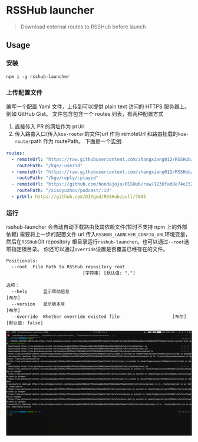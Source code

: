 # RSSHub launcher

> Download external routes to RSSHub before launch

## Usage

### 安装

```shell
npm i -g rsshub-launcher
```

### 上传配置文件

编写一个配置 Yaml 文件，上传到可以提供 plain text 访问的 HTTPS 服务器上。例如 GitHub Gist。
文件包含包含一个 routes 列表，有两种配置方式

1. 直接传入 PR 的网址作为 prUrl
2. 传入路由入口(传入`koa-router`的文件)url 作为 remoteUrl 和路由挂载的`koa-router`path 作为 routePath。
   下面是一个[实例](https://github.com/fengkx/rsshub-launcher/blob/master/examples/example.yaml):

```yaml
routes:
  - remoteUrl: "https://raw.githubusercontent.com/zhangxiang012/RSSHub/f89a1beae606c83263fb865c8eee953eed2219a5/lib/routes/kge/user.js"
    routePath: "/kge/:userid"
  - remoteUrl: "https://raw.githubusercontent.com/zhangxiang012/RSSHub/f89a1beae606c83263fb865c8eee953eed2219a5/lib/routes/kge/reply.js"
    routePath: "/kge/reply/:playid"
  - remoteUrl: "https://github.com/hondajojo/RSSHub/raw/1230fad8e74e152729bc0856c0c3459a70e3aa69/lib/routes/xiaoyuzhou/podcast.js"
    routePath: "/xiaoyuzhou/podcast/:id"
  - prUrl: https://github.com/DIYgod/RSSHub/pull/7885
```

### 运行

rsshub-launcher 会自动自动下载路由及其依赖文件(暂时不支持 npm 上的外部依赖)
需要将上一步的配置文件 url 传入`RSSHUB_LAUNCHER_CONFIG_URL`环境变量，然后在`RSSHub`Git repository 根目录运行`rsshub-launcher`。也可以通过`--root`选项指定根目录。
你还可以通过`override`设置是否覆盖已经存在的文件。

```shell
Positionals:
  --root  File Path to RSSHub repository root
                             [字符串] [默认值: "."]

选项：
  --help      显示帮助信息                                                        [布尔]
  --version   显示版本号                                                         [布尔]
  --override  Whether override existed file                    [布尔] [默认值: false]

```

![screenshot](.github/media/screenshot.png)
